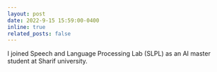 ```yaml
---
layout: post
date: 2022-9-15 15:59:00-0400
inline: true
related_posts: false
---
```


I joined Speech and Language Processing Lab (SLPL) as an AI master student at Sharif university.
